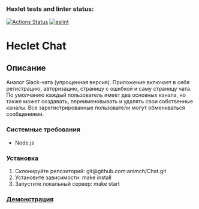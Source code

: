 ### Hexlet tests and linter status:
[![Actions Status](https://github.com/animch/frontend-project-12/workflows/hexlet-check/badge.svg)](https://github.com/animch/frontend-project-12/actions)
[![eslint](https://github.com/animch/frontend-project-12/actions/workflows/eslint.yml/badge.svg)](https://github.com/animch/frontend-project-12/actions/workflows/eslint.yml)

<h1>Heclet Chat</h1>

<h2>Описание</h2>
<p>Аналог Slack-чата (упрощенная версия). Приложение включает в себя регистрацию, авторизацию, страницу с ошибкой и саму страницу чата. По умолчанию каждый пользователь имеет два основных канала, но также может создавать, переименовывать и удалять свои собственные каналы. Все зарегистрированные пользователи могут обмениваться сообщениями.</p>

<h3>Системные требования</h3>
<ul>
  <li>Node.js</li>
</ul>

<h3>Установка</h3>
<ol>
  <li>Склонируйте репозиторий: git@github.com:animch/Chat.git</li>
  <li>Установите зависимости: make install</li>
  <li>Запустите локальный сервер: make start</li>
</ol>

<h3><a href='https://frontend-project-12-production-68e4.up.railway.app/'>Демонстрация</a></h3>
